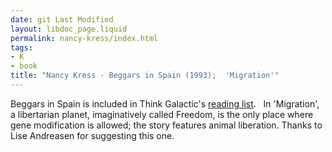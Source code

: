 ```yaml
---
date: git Last Modified
layout: libdoc_page.liquid
permalink: nancy-kress/index.html
tags:
- K
- book
title: "Nancy Kress - Beggars in Spain (1993);  'Migration'"
---
```


Beggars in Spain is included in Think Galactic's <a href="http://thinkgalactic.org/reading-lists/by-author/">reading list</a>.
 
In 'Migration', a libertarian planet, imaginatively called Freedom, is the  only place where gene modification is allowed; the story features animal  liberation. Thanks to Lise Andreasen for suggesting this  one.